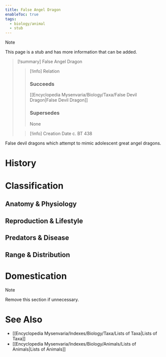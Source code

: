 ```yaml
---
title: False Angel Dragon
enableToc: true
tags:
  - biology/animal
  - stub
---
```


> [!note]
> This page is a stub and has more information that can be added.

> [!summary] False Angel Dragon
> > [!info] Relation
> > ### Succeeds
> > [[Encyclopedia Mysenvaria/Biology/Taxa/False Devil Dragon|False Devil Dragon]]
> > ### Supersedes
> > None
>
> > [!info] Creation Date
> > c. BT 438

False devil dragons which attempt to mimic adolescent great angel dragons.
# History

# Classification
## Anatomy & Physiology

## Reproduction & Lifestyle

## Predators & Disease

## Range & Distribution

# Domestication

> [!note]
> Remove this section if unnecessary.
# See Also
- [[Encyclopedia Mysenvaria/Indexes/Biology/Taxa/Lists of Taxa|Lists of Taxa]]
- [[Encyclopedia Mysenvaria/Indexes/Biology/Animals/Lists of Animals|Lists of Animals]]